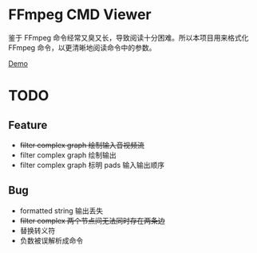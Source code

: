 # FFmpeg CMD Viewer
鉴于 FFmpeg 命令经常又臭又长，导致阅读十分困难。所以本项目用来格式化 FFmpeg 命令，以更清晰地阅读命令中的参数。

[Demo](http://shangxin.me/ffmpeg-cmd-viewer/)

# TODO
## Feature
* ~~filter complex graph 绘制输入音视频流~~
* filter complex graph 绘制输出
* filter complex graph 标明 pads 输入输出顺序

## Bug
* formatted string 输出丢失
* ~~filter complex 两个节点间无法同时存在两条边~~
* 替换转义符
* 负数被误解析成命令
